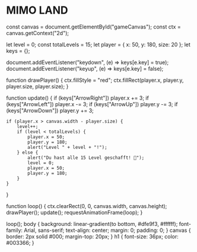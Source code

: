 # MIMO LAND


const canvas = document.getElementById("gameCanvas");
const ctx = canvas.getContext("2d");

let level = 0;
const totalLevels = 15;
let player = { x: 50, y: 180, size: 20 };
let keys = {};

document.addEventListener("keydown", (e) => keys[e.key] = true);
document.addEventListener("keyup", (e) => keys[e.key] = false);

function drawPlayer() {
    ctx.fillStyle = "red";
    ctx.fillRect(player.x, player.y, player.size, player.size);
}

function update() {
    if (keys["ArrowRight"]) player.x += 3;
    if (keys["ArrowLeft"]) player.x -= 3;
    if (keys["ArrowUp"]) player.y -= 3;
    if (keys["ArrowDown"]) player.y += 3;

    if (player.x > canvas.width - player.size) {
        level++;
        if (level < totalLevels) {
            player.x = 50;
            player.y = 180;
            alert("Level " + level + "!");
        } else {
            alert("Du hast alle 15 Level geschafft! 🎉");
            level = 0;
            player.x = 50;
            player.y = 180;
        }
    }
}

function loop() {
    ctx.clearRect(0, 0, canvas.width, canvas.height);
    drawPlayer();
    update();
    requestAnimationFrame(loop);
}

loop();
body {
    background: linear-gradient(to bottom, #dfe9f3, #ffffff);
    font-family: Arial, sans-serif;
    text-align: center;
    margin: 0;
    padding: 0;
}
canvas {
    border: 2px solid #000;
    margin-top: 20px;
}
h1 {
    font-size: 36px;
    color: #003366;
}

